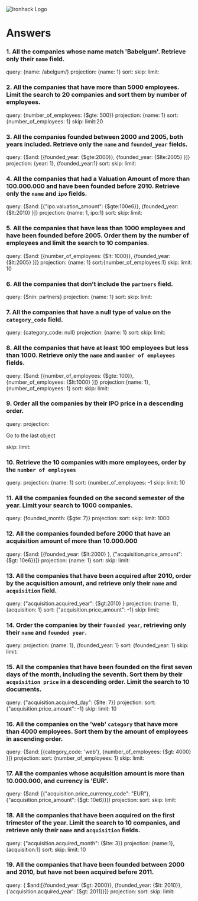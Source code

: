 ![Ironhack Logo](https://i.imgur.com/1QgrNNw.png)

# Answers

### 1. All the companies whose name match 'Babelgum'. Retrieve only their `name` field.

query: {name: /abelgum/}
projection: {name: 1}
sort:
skip:
limit:




### 2. All the companies that have more than 5000 employees. Limit the search to 20 companies and sort them by **number of employees**.

query: {number_of_employees: {$gte: 500}}
projection: {name: 1}
sort: {number_of_employees: 1}
skip:
limit:20


### 3. All the companies founded between 2000 and 2005, both years included. Retrieve only the `name` and `founded_year` fields.

query: {$and: [{founded_year: {$gte:2000}}, {founded_year: {$lte:2005} }]}
projection: {year: 1}, {founded_year:1}
sort:
skip:
limit:
<!-- Your Code Goes Here -->

### 4. All the companies that had a Valuation Amount of more than 100.000.000 and have been founded before 2010. Retrieve only the `name` and `ipo` fields.

query: {$and: [{"ipo.valuation_amount": {$gte:100e6}}, {founded_year: {$lt:2010} }]}
projection: {name: 1, ipo:1}
sort:
skip:
limit:
<!-- Your Code Goes Here -->

### 5. All the companies that have less than 1000 employees and have been founded before 2005. Order them by the number of employees and limit the search to 10 companies.

query: {$and: [{number_of_employees: {$lt: 1000}}, {founded_year: {$lt:2005} }]}
projection: {name: 1}
sort:{number_of_employees:1}
skip:
limit: 10
<!-- Your Code Goes Here -->

### 6. All the companies that don't include the `partners` field.

query: {$nin: partners}
projection: {name: 1}
sort:
skip:
limit:
<!-- Your Code Goes Here -->

### 7. All the companies that have a null type of value on the `category_code` field.

query: {category_code: null}
projection: {name: 1}
sort:
skip:
limit:
<!-- Your Code Goes Here -->

### 8. All the companies that have at least 100 employees but less than 1000. Retrieve only the `name` and `number of employees` fields.

query: {$and: [{number_of_employees: {$gte: 100}}, {number_of_employees: {$lt:1000} }]}
projection:{name: 1}, {number_of_employees: 1}
sort:
skip:
limit:
<!-- Your Code Goes Here -->

### 9. Order all the companies by their IPO price in a descending order.

query: 
projection:
<!-- sort:{price_amount: -1}  --> Go to the last object
skip:
limit:
<!-- Your Code Goes Here -->

### 10. Retrieve the 10 companies with more employees, order by the `number of employees`

query: 
projection: {name: 1}
sort: {number_of_employees: -1
skip:
limit: 10
<!-- Your Code Goes Here -->

### 11. All the companies founded on the second semester of the year. Limit your search to 1000 companies.

query: {founded_month: {$gte: 7}}
projection:
sort:
skip:
limit: 1000
<!-- Your Code Goes Here -->

### 12. All the companies founded before 2000 that have an acquisition amount of more than 10.000.000

query: {$and: [{founded_year: {$lt:2000} }, {"acquisition.price_amount": {$gt: 10e6}}]}
projection: {name: 1}
sort:
skip:
limit:
<!-- Your Code Goes Here -->

### 13. All the companies that have been acquired after 2010, order by the acquisition amount, and retrieve only their `name` and `acquisition` field.

query: {"acquisition.acquired_year": {$gt:2010} }
projection: {name: 1}, {acquisition: 1}
sort: {"acquisition.price_amount": -1}
skip:
limit:
<!-- Your Code Goes Here -->

### 14. Order the companies by their `founded year`, retrieving only their `name` and `founded year`.

query: 
projection: {name: 1}, {founded_year: 1}
sort: {founded_year: 1}
skip:
limit:
<!-- Your Code Goes Here -->

### 15. All the companies that have been founded on the first seven days of the month, including the seventh. Sort them by their `acquisition price` in a descending order. Limit the search to 10 documents.

query: {"acquisition.acquired_day": {$lte: 7}}
projection:
sort: {"acquisition.price_amount": -1}
skip:
limit: 10
<!-- Your Code Goes Here -->

### 16. All the companies on the 'web' `category` that have more than 4000 employees. Sort them by the amount of employees in ascending order.

<!-- Your Code Goes Here -->

query: {$and: [{category_code: 'web'}, {number_of_employees: {$gt: 4000} }]}
projection: 
sort: {number_of_employees: 1}
skip:
limit:

### 17. All the companies whose acquisition amount is more than 10.000.000, and currency is 'EUR'.

query: {$and:  [{"acquisition.price_currency_code": "EUR"}, {"acquisition.price_amount": {$gt: 10e6}}]}
projection: 
sort:
skip:
limit:
<!-- Your Code Goes Here -->

### 18. All the companies that have been acquired on the first trimester of the year. Limit the search to 10 companies, and retrieve only their `name` and `acquisition` fields.

query: {"acquisition.acquired_month": {$lte: 3}}
projection: {name:1},{acquisition:1} 
sort:
skip:
limit: 10
<!-- Your Code Goes Here -->

### 19. All the companies that have been founded between 2000 and 2010, but have not been acquired before 2011.

query: { $and:[{founded_year: {$gt: 2000}}, {founded_year: {$lt: 2010}}, {'acquisition.acquired_year': {$gt: 2011}}]}
projection:
sort:
skip:
limit:
<!-- Your Code Goes Here -->
